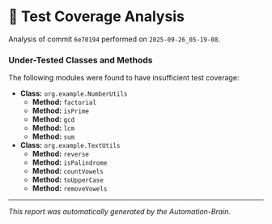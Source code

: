 # 🤖 Test Coverage Analysis

Analysis of commit `6e70194` performed on `2025-09-26_05-19-08`.
### Under-Tested Classes and Methods
The following modules were found to have insufficient test coverage:

- **Class:** `org.example.NumberUtils`
  - **Method:** `factorial`
  - **Method:** `isPrime`
  - **Method:** `gcd`
  - **Method:** `lcm`
  - **Method:** `sum`
- **Class:** `org.example.TextUtils`
  - **Method:** `reverse`
  - **Method:** `isPalindrome`
  - **Method:** `countVowels`
  - **Method:** `toUpperCase`
  - **Method:** `removeVowels`

---
*This report was automatically generated by the Automation-Brain.*